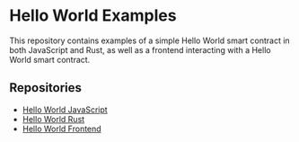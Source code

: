 # Hello World Examples

This repository contains examples of a simple Hello World smart contract in both JavaScript and Rust, as well as a frontend interacting with a Hello World smart contract. 

## Repositories

- [Hello World JavaScript](contract-ts)
- [Hello World Rust](contract-ts)
- [Hello World Frontend](frontend)
